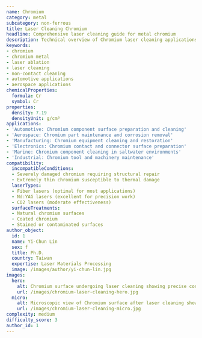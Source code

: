 ```yaml
---
name: Chromium
category: metal
subcategory: non-ferrous
title: Laser Cleaning Chromium
headline: Comprehensive laser cleaning guide for metal chromium
description: Technical overview of Chromium laser cleaning applications and parameters
keywords:
- chromium
- chromium metal
- laser ablation
- laser cleaning
- non-contact cleaning
- automotive applications
- aerospace applications
chemicalProperties:
  formula: Cr
  symbol: Cr
properties:
  density: 7.19
  densityUnit: g/cm³
applications:
- 'Automotive: Chromium component surface preparation and cleaning'
- 'Aerospace: Chromium part maintenance and corrosion removal'
- 'Manufacturing: Chromium equipment cleaning and restoration'
- 'Electronics: Chromium contact and connector surface preparation'
- 'Marine: Chromium component cleaning in saltwater environments'
- 'Industrial: Chromium tool and machinery maintenance'
compatibility:
  incompatibleConditions:
  - Severely damaged chromium requiring structural repair
  - Extremely thin chromium susceptible to thermal damage
  laserTypes:
  - Fiber lasers (optimal for most applications)
  - Nd:YAG lasers (excellent for precision work)
  - CO2 lasers (moderate effectiveness)
  surfaceTreatments:
  - Natural chromium surfaces
  - Coated chromium
  - Stained or contaminated surfaces
author_object:
  id: 1
  name: Yi-Chun Lin
  sex: f
  title: Ph.D.
  country: Taiwan
  expertise: Laser Materials Processing
  image: /images/author/yi-chun-lin.jpg
images:
  hero:
    alt: Chromium surface undergoing laser cleaning showing precise contamination removal
    url: /images/chromium-laser-cleaning-hero.jpg
  micro:
    alt: Microscopic view of Chromium surface after laser cleaning showing detailed surface structure
    url: /images/chromium-laser-cleaning-micro.jpg
complexity: medium
difficulty_score: 3
author_id: 1
---
```

